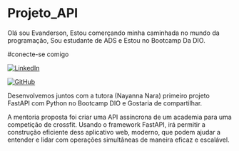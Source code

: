 # Projeto_API

Olá sou Evanderson, Estou comerçando minha caminhada no mundo da programação, Sou estudante de ADS e Estou no Bootcamp Da DIO.

#conecte-se comigo

[![LinkedIn](https://img.shields.io/badge/LinkedIn-0077B5?style=for-the-badge&logo=linkedin&logoColor=white)](https://www.linkedin.com/in/antonio-evanderson-de-melo-barros-436438270/)

[![GitHub](https://img.shields.io/badge/GitHub-100000?style=for-the-badge&logo=github&logoColor=white)](https://github.com/AntEvanderson)

Desenvolvemos juntos com a tutora (Nayanna Nara) primeiro projeto FastAPI com Python no Bootcamp DIO e Gostaria de compartilhar.

A mentoria proposta foi criar uma API assíncrona de um academia para uma competição de crossfit. Usando o framework FastAPI, irá permitir a construção eficiente dess aplicativo web, moderno, que podem ajudar a entender e lidar com operações simultâneas de maneira eficaz e escalável.
